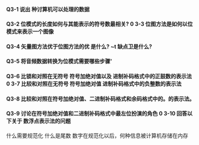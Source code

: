 #### Q3-1 说出 种讨算机可以处理的数据
#### Q3-2 位模式的长度如何与其能表示的符号数最相关? 0 3-3 位图方法是如何以位模式来表示一个图像
#### Q3-4 矢量图方法优于位图方法的优 是什么? ~t 缺点卫是什么?
#### Q3-5 将音频数据转换为位模式需要哪些步骤'
#### Q3-6 比锁和对照在无符号 符号加绝对值以及 进制补码格式中的正鼓数的表示法 0 3-7 比较和对照在无符号 符号加绝对值 进制补码格式中的负整数的表示法
#### Q3-8 比较和对照在符号加绝对值、二进制补码格式和余码格式中的。的表示法。
#### Q3-9 讨论在符号加绝对值和二进制补码格式中最左位扮演的角色 0 3-10 回答以下关于 数浮点表示法的问题
什么需要规范化
什么是尾数
数字在规范化以后，何种信息被计算机存储在内存
